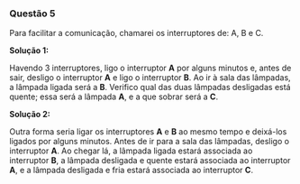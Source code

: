 ### Questão 5

Para facilitar a comunicação, chamarei os interruptores de: A, B e C.

**Solução 1:**

Havendo 3 interruptores, ligo o interruptor **A** por alguns minutos e, antes de sair, desligo o interruptor **A** e ligo o interruptor **B**. Ao ir à sala das lâmpadas, a lâmpada ligada será a **B**. Verifico qual das duas lâmpadas desligadas está quente; essa será a lâmpada **A**, e a que sobrar será a **C**.

**Solução 2:**

Outra forma seria ligar os interruptores **A** e **B** ao mesmo tempo e deixá-los ligados por alguns minutos. Antes de ir para a sala das lâmpadas, desligo o interruptor **A**. Ao chegar lá, a lâmpada ligada estará associada ao interruptor **B**, a lâmpada desligada e quente estará associada ao interruptor **A**, e a lâmpada desligada e fria estará associada ao interruptor **C**.